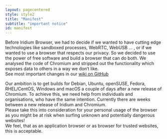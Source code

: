 ```yaml
---
layout: pagecentered
style: style2
title: "Manifest"
subtitle: "important notice"
id: manifest
---
```


Before Iridium Browser, we had to decide if we wanted to have cutting edge technologies like sandboxed processes, WebRTC, WebUSB … , or if we wanted to use a browser that respects our privacy.
So we decided to use the power of free software and build a browser that can do both. We analysed the code of Chromium and stripped out the functionality which exposes data to others in a way we don‘t like.    
See most important changes in our [wiki on GitHub](https://github.com/iridium-browser/tracker/wiki/Differences-between-Iridium-and-Chromium "Differences between Iridium and Chromium")   
     
Our ambition is to get builds for Debian, Ubuntu, openSUSE, Fedora, RHEL/CentOS, Windows and macOS a couple of days after a new release of Chromium.
To achieve this, we need help from individuals and organisations, who have the same intention.
Currently there are weeks between a new release of Iridium and Chromium.     
Please take this into consideration for your personal usage of the browser as you might be at risk when surfing unknown and potentially dangerous websites!     
We feel, that as an application browser or as browser for trusted websites, this is acceptable.
